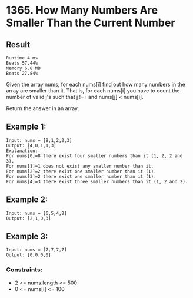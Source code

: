 # 1365. How Many Numbers Are Smaller Than the Current Number


## Result
```
Runtime 4 ms
Beats 57.44%
Memory 6.8 MB
Beats 27.84%
```
Given the array nums, for each nums[i] find out how many numbers in the array are smaller than it. That is, for each nums[i] you have to count the number of valid j's such that j != i and nums[j] < nums[i].

Return the answer in an array.


## Example 1:
```
Input: nums = [8,1,2,2,3]
Output: [4,0,1,1,3]
Explanation: 
For nums[0]=8 there exist four smaller numbers than it (1, 2, 2 and 3). 
For nums[1]=1 does not exist any smaller number than it.
For nums[2]=2 there exist one smaller number than it (1). 
For nums[3]=2 there exist one smaller number than it (1). 
For nums[4]=3 there exist three smaller numbers than it (1, 2 and 2).
```
## Example 2:
```
Input: nums = [6,5,4,8]
Output: [2,1,0,3]
```
## Example 3:
```
Input: nums = [7,7,7,7]
Output: [0,0,0,0]
 ```

### Constraints:

- 2 <= nums.length <= 500
- 0 <= nums[i] <= 100